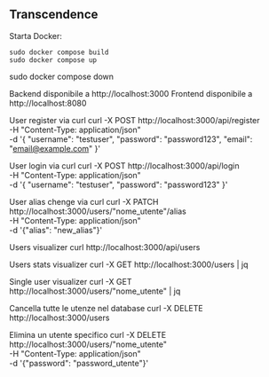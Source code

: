 ## Transcendence

Starta Docker:

```
sudo docker compose build
sudo docker compose up
```
sudo docker compose down

Backend disponibile a http://localhost:3000
Frontend disponibile a http://localhost:8080

User register via curl
curl -X POST http://localhost:3000/api/register \
  -H "Content-Type: application/json" \
  -d '{
    "username": "testuser",
    "password": "password123",
    "email": "email@example.com"
  }'

User login via curl
curl -X POST http://localhost:3000/api/login \
  -H "Content-Type: application/json" \
  -d '{
    "username": "testuser",
    "password": "password123"
  }'

User alias chenge via curl
curl -X PATCH http://localhost:3000/users/"nome_utente"/alias \
  -H "Content-Type: application/json" \
  -d '{"alias": "new_alias"}'

Users visualizer
curl http://localhost:3000/api/users

Users stats visualizer 
curl -X GET http://localhost:3000/users | jq

Single user visualizer 
curl -X GET http://localhost:3000/users/"nome_utente" | jq

Cancella tutte le utenze nel database
curl -X DELETE http://localhost:3000/users

Elimina un utente specifico
curl -X DELETE http://localhost:3000/users/"nome_utente" \
  -H "Content-Type: application/json" \
  -d '{"password": "password_utente"}'